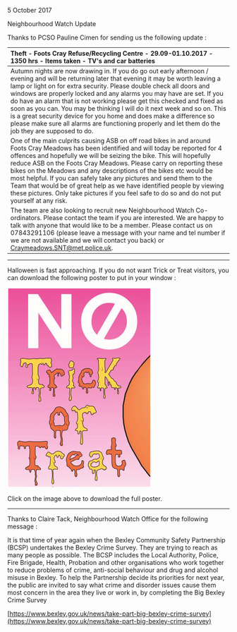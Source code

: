 5 October 2017

Neighbourhood Watch Update

Thanks to PCSO Pauline Cimen for sending us the following update :

| Theft - Foots Cray Refuse/Recycling Centre - 29.09-01.10.2017 - 1350 hrs - Items taken - TV's and car batteries                                                                                                                                                                                                                                                                                                                                                                                                                                                                                                                  |
| :------------------------------------------------------------------------------------------------------------------------------------------------------------------------------------------------------------------------------------------------------------------------------------------------------------------------------------------------------------------------------------------------------------------------------------------------------------------------------------------------------------------------------------------------------------------------------------------------------------------------------- |
| Autumn nights are now drawing in. If you do go out early afternoon / evening and will be returning later that evening it may be worth leaving a lamp or light on for extra security. Please double check all doors and windows are properly locked and any alarms you may have are set. If you do have an alarm that is not working please get this checked and fixed as soon as you can. You may be thinking I will do it next week and so on. This is a great security device for you home and does make a difference so please make sure all alarms are functioning properly and let them do the job they are supposed to do. |
| One of the main culprits causing ASB on off road bikes in and around Foots Cray Meadows has been identified and will today be reported for 4 offences and hopefully we will be seizing the bike. This will hopefully reduce ASB on the Foots Cray Meadows. Please carry on reporting these bikes on the Meadows and any descriptions of the bikes etc would be most helpful. If you can safely take any pictures and send them to the Team that would be of great help as we have identified people by viewing these pictures. Only take pictures if you feel safe to do so and do not put yourself at any risk.                 |
| The team are also looking to recruit new Neighbourhood Watch Co-ordinators. Please contact the team if you are interested. We are happy to talk with anyone that would like to be a member. Please contact us on 07843291106 (please leave a message with your name and tel number if we are not available and we will contact you back) or Craymeadows.SNT@met.police.uk.                                                                                                                                                                                                                                                       |

---

Halloween is fast approaching. If you do not want Trick or Treat visitors, you can download the following poster to put in your window :

[](http://www.northcrayresidents.org.uk/posters/poster121.pdf)

![Image](images/nm0309_1.gif)

Click on the image above to download the full poster.

---

Thanks to Claire Tack, Neighbourhood Watch Office for the following message :

It is that time of year again when the Bexley Community Safety Partnership (BCSP) undertakes the Bexley Crime Survey. They are trying to reach as many people as possible. The BCSP includes the Local Authority, Police, Fire Brigade, Health, Probation and other organisations who work together to reduce problems of crime, anti-social behaviour and drug and alcohol misuse in Bexley. To help the Partnership decide its priorities for next year, the public are invited to say what crime and disorder issues cause them most concern in the area they live or work in, by completing the Big Bexley Crime Survey

[https://www.bexley.gov.uk/news/take-part-big-bexley-crime-survey](https://www.bexley.gov.uk/news/take-part-big-bexley-crime-survey)
